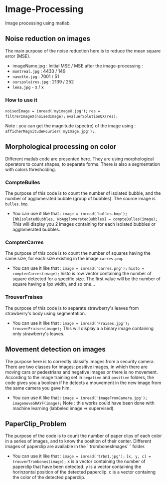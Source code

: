 # Image-Processing
Image processing using matlab.

## Noise reduction on images
The main purpose of the noise reduction here is to reduce the mean square
error (MSE).

* imageName.jpg : Initial MSE / MSE after the image-processing :
* ```montreal.jpg``` : 4433 / 149
* ```navette.jpg``` : 7001 / 51
* ```ourspolaires.jpg``` : 2139 / 252
* ```lena.jpg``` - x / x

### How to use it
```noisedImage = imread('myimageX.jpg');```
```res = filtrerImageX(noisedImage);```
```evaluerSolutionQX(res);```

Note : you can get the magnitude (spectre) of the image using : ```afficherMagnitudeFourier('myImage.jpg');```.

## Morphological processing on color
Different matlab code are presented here. They are using morphological operators to count shapes, to separate forms. There is also a segmentation with colors thresholding.
### CompteBulles
The purpose of this code is to count the number of isolated bubble, and the number of agglomerated bubble (group of bubbles). The source image is ``` bulles.bmp ```.
* You can use it like that : 
```image = imread('bulles.bmp');```
```[NbIsolatedBubbles, NbAgglomeratedBubbles] = compteBulles(image);```
This will display you 2 images containing for each isolated bubbles or agglomerated bubbles.
### CompterCarres
The purpose of this code is to count the number of squares having the same size, for each size existing in the image ```carres.png```.
* You can use it like that :
```image = imread('carres.png');```
```histo = compterCarres(image);```
histo is row vector containing the number of square detected for a specific size. The first value will be the number of square having a 1px width, and so one...
### TrouverFraises
The purpose of this code is to separate strawberry's leaves from strawberry's body using segmentation.
* You can use it like that :
```image = imread('Fraises.jpg');```
```trouverFraises(image);```
This will display a a binary image containing only strawberry's leaves.

## Movement detection on images
The purpose here is to correctly classify images from a security camera. There are two classes for images: positive images, in which there are moving cars or pedestrians and negative images or there is no movement. According to the image training set in ```negative``` and ```positive``` folders, the code gives you a boolean if he detects a mouvement in the new image from the same camera you gave him.
* You can use it like that :
```image = imread('imageFromCamera.jpg');```
```imagemoveGRAYF(image);```
Note : this works could have been done with machine learning (labbeled image => supervised).

## PaperClip_Problem
The purpose of the code is to count the number of paper clips of each color in a series of images, and to know the position of their center. Different images of paperclip are available in the ``trombonesImages``` folder.
* You can use it like that :
```image = imread('trbn1.jpg');```
```[x, y, c] = trouverTrombones(image);```
x is a vector containing the number of paperclip that have been detected.
y is a vector containing the horinzontal position of the detected paperclip.
c is a vector containng the color of the detected paperclip.

